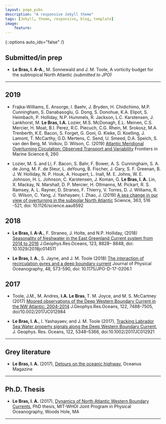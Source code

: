 ```yaml
---
layout: page_pubs
description: "A responsive Jekyll theme"
tags: [Jekyll, theme, responsive, blog, template]
image: 
    feature:
---
```


{::options auto_ids="false" /}

## Submitted/in prep


* **Le Bras, I. A-A.**, M. Sonnewald and J. M. Toole, A vorticity budget for the subtropical North Atlantic *(submitted to JPO)*

---

## 2019
* Frajka-Williams, E. Ansorge, I. Baehr, J. Bryden, H. Chidichimo, M.P. Cunningham, S. Danabasoglu, G. Dong, S. Donohue, K.A. Elipot, S. Heimbach, P. Holliday, N.P. Hummels, R. Jackson, L.C. Karstensen, J. Lankhorst, M. **Le Bras, I.A.** Lozier, M.S. McDonagh, E.L. Meinen, C.S. Mercier, H. Moat, B.I. Perez, R.C. Piecuch, C.G. Rhein, M. Srokosz, M.A. Trenberth, K.E. Bacon, S. Forget, G. Goni, G. Kieke, D. Koelling, J. Lamont, T. McCarthy, G.D. Mertens, C. Send, U. Smeed, D.A. Speich, S. van den Berg, M. Volkov, D. Wilson, C. (2019) [Atlantic Meridional Overturning Circulation: Observed Transport and Variability](https://www.frontiersin.org/articles/10.3389/fmars.2019.00260/full?&utm_source=Email_to_authors_&utm_medium=Email&utm_content=T1_11.5e1_author&utm_campaign=Email_publication&field=&journalName=Frontiers_in_Marine_Science&id=436930) Frontiers in Marine Science 6, 260

* Lozier, M. S. and Li, F. Bacon, S. Bahr, F. Bower, A. S. Cunningham, S. A. de Jong, M. F. de Steur, L. deYoung, B. Fischer, J. Gary, S. F. Greenan, B. J. W. Holliday, N. P. Houk, A. Houpert, L. Inall, M. E. Johns, W. E. Johnson, H. L. Johnson, C. Karstensen, J. Koman, G. **Le Bras, I. A.** Lin, X. Mackay, N. Marshall, D. P. Mercier, H. Oltmanns, M. Pickart, R. S. Ramsey, A. L. Rayner, D. Straneo, F. Thierry, V. Torres, D. J. Williams, R. G. Wilson, C. Yang, J. Yashayaev, I. Zhao, J. (2019) [A sea change in our view of overturning in the subpolar North Atlantic](https://science.sciencemag.org/content/363/6426/516) Science, 363, 516 -521, doi: 10.1126/science.aau6592

## 2018

* **Le Bras, I. A-A.**, F. Straneo, J. Holte, and N.P. Holliday, (2018) [Seasonality of freshwater in the East Greenland Current system from 2014 to 2016](https://agupubs.onlinelibrary.wiley.com/doi/abs/10.1029/2018JC014511) J.Geophys.Res.Oceans, 123, 8828– 8848, doi: 10.1029/2018jc014511

* **Le Bras, I. A.**, S. Jayne, and J. M. Toole (2018) [The interaction of recirculation gyres and a deep boundary current](https://journals.ametsoc.org/doi/abs/10.1175/JPO-D-17-0206.1?journalCode=phoc) Journal of Physical Oceanography, 48, 573-590, doi: 10.1175/JPO-D-17-0206.1

## 2017

* Toole, J.M., M. Andres, **I.A. Le Bras**, T. M. Joyce, and M. S. McCartney (2017) [Moored observations of the Deep Western Boundary Current in the NW Atlantic: 2004-2014](http://onlinelibrary.wiley.com/doi/10.1002/2017JC012984/full) J.Geophys.Res.Oceans, 122, 7488-7505, doi/10.002/2017JC012984


* **Le Bras, I. A.**, I. Yashayaev, and J. M. Toole (2017), [Tracking Labrador Sea Water property signals along the Deep Western Boundary Current](http://onlinelibrary.wiley.com/doi/10.1002/2017JC012921/full), J. Geophys. Res. Oceans, 122, 5348–5366, doi:10.1002/2017JC012921

---

## Grey literature

* **Le Bras, I. A.** (2017), [Detours on the oceanic highway](http://www.whoi.edu/oceanus/viewArticle.do?id=189349), Oceanus Magazine

---

## Ph.D. Thesis

* **Le Bras, I. A.** (2017), [Dynamics of North Atlantic Western Boundary Currents](https://dspace.mit.edu/handle/1721.1/109056), PhD thesis, MIT-WHOI Joint Program in Physical Oceanography, Woods Hole, MA

---

